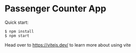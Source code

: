 # Passenger Counter App

Quick start:

```
$ npm install
$ npm start
````

Head over to https://vitejs.dev/ to learn more about using vite




